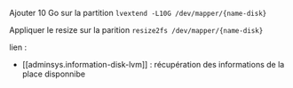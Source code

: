 
Ajouter 10 Go sur la partition 
`lvextend -L10G /dev/mapper/{name-disk}`

Appliquer le resize sur la parition 
`resize2fs /dev/mapper/{name-disk}`

lien :
- [[adminsys.information-disk-lvm]] : récupération des informations de la place disponnibe
